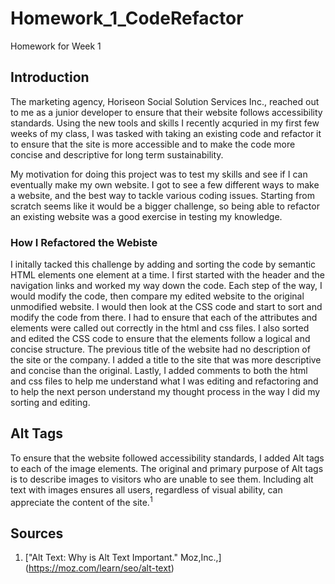 # Homework_1_CodeRefactor
Homework for Week 1

## Introduction

The marketing agency, Horiseon Social Solution Services Inc., reached out to me as a junior developer to ensure that their website follows accessibility standards. Using the new tools and skills I recently acquried in my first few weeks of my class, I was tasked with taking an existing code and refactor it to ensure that the site is more accessible and to make the code more concise and descriptive for long term sustainability.

My motivation for doing this project was to test my skills and see if I can eventually make my own website. I got to see a few different ways to make a website, and the best way to tackle various coding issues. Starting from scratch seems like it would be a bigger challenge, so being able to refactor an existing website was a good exercise in testing my knowledge. 

### How I Refactored the Webiste

I initally tacked this challenge by adding and sorting the code by semantic HTML elements one element at a time. I first started with the header and the navigation links and worked my way down the code. Each step of the way, I would modify the code, then compare my edited website to the original unmodified website. I would then look at the CSS code and start to sort and modify the code from there. I had to ensure that each of the attributes and elements were called out correctly in the html and css files. I also sorted and edited the CSS code to ensure that the elements follow a logical and concise structure. The previous title of the website had no description of the site or the company. I added a title to the site that was more descriptive and concise than the original. Lastly, I added comments to both the html and css files to help me understand what I was editing and refactoring and to help the next person understand my thought process in the way I did my sorting and editing.

## Alt Tags

To ensure that the website followed accessibility standards, I added Alt tags to each of the image elements. The original and primary purpose of Alt tags is to describe images to visitors who are unable to see them. Including alt text with images ensures all users, regardless of visual ability, can appreciate the content of the site.<sup>1</sup>


## Sources
1. ["Alt Text: Why is Alt Text Important." Moz,Inc.,] (https://moz.com/learn/seo/alt-text)